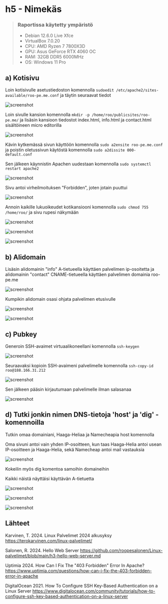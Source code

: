 # h5 - Nimekäs

>### Raportissa käytetty ympäristö
>- Debian 12.6.0 Live Xfce
>- VirtualBox 7.0.20
>- CPU: AMD Ryzen 7 7800X3D
>- GPU: Asus GeForce RTX 4060 OC
>- RAM: 32GB DDR5 6000MHz
>- OS: Windows 11 Pro

## a) Kotisivu

Loin kotisivulle asetustiedoston komennolla `sudoedit /etc/apache2/sites-available/roo-pe.me.conf` ja täytin seuraavat tiedot

![screenshot](https://i.imgur.com/kkIhvd8.png)

Loin sivulle kansion komennolla `mkdir -p /home/roo/publicsites/roo-pe.me/` ja lisäsin kansioon tiedostot index.html, info.html ja contact.html sisältöineen micro editorilla

![screenshot](https://i.imgur.com/ImOawmh.png)

Kävin kytkemässä sivun käyttöön komennolla `sudo a2ensite roo-pe.me.conf` ja poistin oletussivun käytöstä komennolla `sudo a2dissite 000-default.conf`

Sen jälkeen käynnistin Apachen uudestaan komennolla `sudo systemctl restart apache2`

![screenshot](https://i.imgur.com/tLtM0nE.png)

Sivu antoi virheilmoituksen "Forbidden", joten jotain puuttui

![screenshot](https://i.imgur.com/Vjzx7Dk.png)

Annoin kaikille lukuoikeudet kotikansiooni komennolla `sudo chmod 755 /home/roo/` ja sivu rupesi näkymään

![screenshot](https://i.imgur.com/7yywvYI.png)

![screenshot](https://i.imgur.com/XK56hJv.png)

![screenshot](https://i.imgur.com/P5s5cTN.png)

## b) Alidomain
Lisäsin alidomainin "info" A-tietueella käyttäen palvelimen ip-osoitetta ja alidomainin "contact" CNAME-tietueella käyttäen palvelimen domainia roo-pe.me

![screenshot](https://i.imgur.com/MR2Jt0e.png)

Kumpikin alidomain osasi ohjata palvelimen etusivulle

![screenshot](https://i.imgur.com/ZMMitIi.png)

![screenshot](https://i.imgur.com/T7D8Edf.png)

## c) Pubkey
Generoin SSH-avaimet virtuaalikoneellani komennolla `ssh-keygen`

![screenshot](https://i.imgur.com/3HQVQFy.png)

Seuraavaksi kopioin SSH-avaimeni palvelimelle komennolla `ssh-copy-id roo@188.166.31.212`

![screenshot](https://i.imgur.com/wNyLpfR.png)

Sen jälkeen pääsin kirjautumaan palvelimelle ilman salasanaa

![screenshot](https://i.imgur.com/HnTBd43.png)

## d) Tutki jonkin nimen DNS-tietoja 'host' ja 'dig' -komennoilla
Tutkin omaa domainiani, Haaga-Heliaa ja Namecheapia host komennolla

Oma sivuni antoi vain yhden IP-osoitteen, kun taas Haaga-Helia antoi usean IP-osoitteen ja Haaga-Helia, sekä Namecheap antoi mail vastauksia

![screenshot](https://i.imgur.com/19fWVER.png)

Kokeilin myös dig komentoa samoihin domaineihin

Kaikki näistä näyttäisi käyttävän A-tietuetta

![screenshot](https://i.imgur.com/yOuOQmg.png)

![screenshot](https://i.imgur.com/WxwTdUN.png)

![screenshot](https://i.imgur.com/ytOT0o7.png)

## Lähteet
Karvinen, T. 2024. Linux Palvelimet 2024 alkusyksy https://terokarvinen.com/linux-palvelimet/

Salonen, R. 2024. Hello Web Server https://github.com/roopesalonen/Linux-palvelimet/blob/main/h3-hello-web-server.md

Uptimia 2024. How Can I Fix The "403 Forbidden" Error In Apache? https://www.uptimia.com/questions/how-can-i-fix-the-403-forbidden-error-in-apache

DigitalOcean 2021. How To Configure SSH Key-Based Authentication on a Linux Server https://www.digitalocean.com/community/tutorials/how-to-configure-ssh-key-based-authentication-on-a-linux-server
